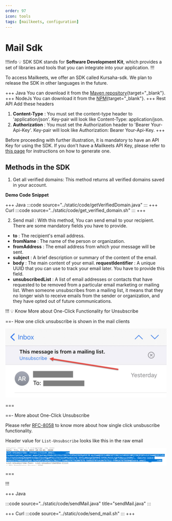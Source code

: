 ```yaml
---
order: 97
icon: tools
tags: [mailkeets, configuration]
---
```


# Mail Sdk

!!!info :bulb: SDK
SDK stands for **Software Development Kit**, which provides a set of libraries and tools that you can integrate into your application.
!!!

To access Mailkeets, we offer an SDK called Kursaha-sdk.  We plan to release the SDK in other languages in the future.

+++ Java
You can download it from the [Maven repository](https://mvnrepository.com/artifact/com.kursaha/java-sdk){target="_blank"}.
+++ NodeJs
You can download it from the [NPM](https://www.npmjs.com/package/kursaha-sdk){target="_blank"}.
+++ Rest API
Add these headers
1. **Content-Type** : You must set the content-type header to 'application/json'. Key-pair will look like Content-Type: application/json.
2. **Authorization** : You must set the Authorization header to 'Bearer Your-Api-Key'. Key-pair will look like Authorization: Bearer Your-Api-Key.
+++


Before proceeding with further illustration, it is mandatory to have an API Key for using the SDK. If you don't have a Mailkeets API Key, please refer to [this page](./MailApiKey.md) for instructions on how to generate one.


## Methods in the SDK

1. Get all verified domains: This method returns all verified domains saved in your account.

**Demo Code Snippet**

+++ Java
:::code source="../static/code/getVerifiedDomain.java" :::
+++ Curl
:::code source="../static/code/get_verified_domain.sh" :::
+++


2. Send mail : With this method, You can send email to your recipient. There are some mandatory fields you have to provide.


- **to** : The recipient's email address.
- **fromName** : The name of the person or organization.
- **fromAddress** : The email address from which your message will be sent.
- **subject** : A brief description or summary of the content of the email.
- **body** : The main content of your email.
 **requestIdentifier** : A unique UUID that you can use to track your email later. You have to provide this field.
- **unsubscribedList** : A list of email addresses or contacts that have requested to be removed from a particular email marketing or mailing list. When someone unsubscribes from a mailing list, it means that they no longer wish to receive emails from the sender or organization, and they have opted out of future communications.


!!! :bulb: Know More about One-Click Functionality for Unsubscribe

==- How one click unsubscribe is shown in the mail clients

![](/static/images/iosunsub.jpg)

===

==- More about One-Click Unsubscribe
 
Please refer [RFC-8058](https://www.rfc-editor.org/rfc/rfc8058) to know more about how single click unsbuscribe functionality.

Header value for `List-Unsubscribe` looks like this in the raw email
 
![](/static/images/unsubscribeList.png)

===

!!!


+++ Java

:::code source="../static/code/sendMail.java" title="sendMail.java" :::

+++ Curl
:::code source="../static/code/send_mail.sh" :::
+++